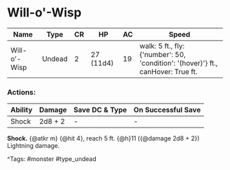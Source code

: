 # Will-o'-Wisp

| Name | Type | CR | HP | AC | Speed |
|------|------|----|----|----|-------|
| Will-o'-Wisp | Undead | 2 | 27 (11d4) | 19 | walk: 5 ft., fly: {'number': 50, 'condition': '(hover)'} ft., canHover: True ft. |

### Actions:

| Ability | Damage | Save DC & Type | On Successful Save |
|---------|--------|----------------|--------------------|
| Shock | 2d8 + 2 | - | - |


**Shock.** {@atkr m} {@hit 4}, reach 5 ft. {@h}11 ({@damage 2d8 + 2}) Lightning damage.

^Tags: #monster #type_undead
